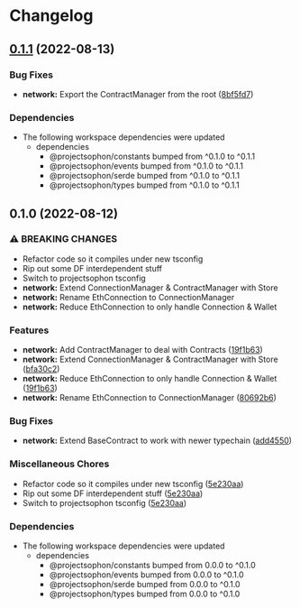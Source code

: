 # Changelog

## [0.1.1](https://github.com/projectsophon/zkgame-primitives/compare/network-v0.1.0...network-v0.1.1) (2022-08-13)


### Bug Fixes

* **network:** Export the ContractManager from the root ([8bf5fd7](https://github.com/projectsophon/zkgame-primitives/commit/8bf5fd70ebcdef378c8c7a2739e9667d910f1c35))


### Dependencies

* The following workspace dependencies were updated
  * dependencies
    * @projectsophon/constants bumped from ^0.1.0 to ^0.1.1
    * @projectsophon/events bumped from ^0.1.0 to ^0.1.1
    * @projectsophon/serde bumped from ^0.1.0 to ^0.1.1
    * @projectsophon/types bumped from ^0.1.0 to ^0.1.1

## 0.1.0 (2022-08-12)


### ⚠ BREAKING CHANGES

* Refactor code so it compiles under new tsconfig
* Rip out some DF interdependent stuff
* Switch to projectsophon tsconfig
* **network:** Extend ConnectionManager & ContractManager with Store
* **network:** Rename EthConnection to ConnectionManager
* **network:** Reduce EthConnection to only handle Connection & Wallet

### Features

* **network:** Add ContractManager to deal with Contracts ([19f1b63](https://github.com/projectsophon/zkgame-primitives/commit/19f1b63d76f7742cb0ae3d1f24793743191f0759))
* **network:** Extend ConnectionManager & ContractManager with Store ([bfa30c2](https://github.com/projectsophon/zkgame-primitives/commit/bfa30c256477b0a0f09ef72c78c1b4c07e697709))
* **network:** Reduce EthConnection to only handle Connection & Wallet ([19f1b63](https://github.com/projectsophon/zkgame-primitives/commit/19f1b63d76f7742cb0ae3d1f24793743191f0759))
* **network:** Rename EthConnection to ConnectionManager ([80692b6](https://github.com/projectsophon/zkgame-primitives/commit/80692b6271f39445c322e4e92a9f099462580e60))


### Bug Fixes

* **network:** Extend BaseContract to work with newer typechain ([add4550](https://github.com/projectsophon/zkgame-primitives/commit/add45509daece030f7c22c60fd512ed64336e287))


### Miscellaneous Chores

* Refactor code so it compiles under new tsconfig ([5e230aa](https://github.com/projectsophon/zkgame-primitives/commit/5e230aa0562d086f0df24ec53a9952675c0d4c9e))
* Rip out some DF interdependent stuff ([5e230aa](https://github.com/projectsophon/zkgame-primitives/commit/5e230aa0562d086f0df24ec53a9952675c0d4c9e))
* Switch to projectsophon tsconfig ([5e230aa](https://github.com/projectsophon/zkgame-primitives/commit/5e230aa0562d086f0df24ec53a9952675c0d4c9e))


### Dependencies

* The following workspace dependencies were updated
  * dependencies
    * @projectsophon/constants bumped from 0.0.0 to ^0.1.0
    * @projectsophon/events bumped from 0.0.0 to ^0.1.0
    * @projectsophon/serde bumped from 0.0.0 to ^0.1.0
    * @projectsophon/types bumped from 0.0.0 to ^0.1.0
